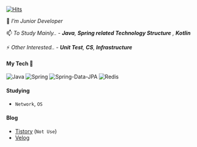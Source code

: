 [![Hits](https://hits.seeyoufarm.com/api/count/incr/badge.svg?url=https%3A%2F%2Fgithub.com%2Fkide77)](https://hits.seeyoufarm.com)



<!-- [![Resume](https://img.shields.io/badge/Resume-orange?style=flat-square&logo=Awesome%20Lists&logoColor=black)](https://notion)  -->


🌱 *I’m Junior Developer*

📫 *To Study Mainly..  - **Java**, **Spring related Technology Structure** , **Kotlin***

⚡ *Other Interested..  -  **Unit Test**, **CS**, **Infrastructure***


#### My Tech 🤔

![Java](https://img.shields.io/badge/JAVA-97979A?style=flat&logo=java)
![Spring](https://img.shields.io/badge/-Spring-131F37?style=flat&logo=spring)
![Spring-Data-JPA](https://img.shields.io/badge/-JPA-B41717?style=flat&logo=hibernate)
![Redis](https://img.shields.io/badge/-Redis-000000?style=flat&logo=redis)


#### Studying

- `Network`, `OS`

#### Blog

- [Tistory](https://awse2050.tistory.com/) (`Not Use`)
- [Velog](https://velog.io/@kide77)


<!--
**awse2050/awse2050** is a ✨ _special_ ✨ repository because its `README.md` (this file) appears on your GitHub profile.

Here are some ideas to get you started:

- 🔭 I’m currently working on ...
- 🌱 I’m currently learning ...
- 👯 I’m looking to collaborate on ...
- 🤔 I’m looking for help with ...
- 💬 Ask me about ...
- 📫 How to reach me: ...
- 😄 Pronouns: ...
- ⚡ Fun fact: ...
-->

